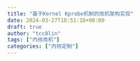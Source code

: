 ```yaml
---
title: "基于Kernel Kprobe机制的改机架构实现"
date: 2024-03-27T18:51:18+08:00
draft: true
author: "tcc0lin"
tags: ["内核改机"]
categories: ["内核定制"]
---
```


